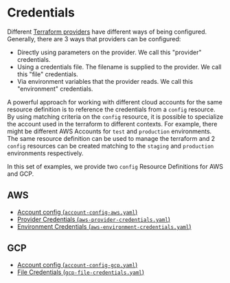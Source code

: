# Credentials

Different [Terraform providers](https://developer.hashicorp.com/terraform/language/providers) have different ways of being configured. Generally, there are 3 ways that providers can be configured:

- Directly using parameters on the provider. We call this "provider" credentials.
- Using a credentials file. The filename is supplied to the provider. We call this "file" credentials.
- Via environment variables that the provider reads. We call this "environment" credentials.


A powerful approach for working with different cloud accounts for the same resource definition is to reference the credentials from a `config` resource. By using matching criteria on the `config` resource, it is possible to specialize the account used in the terraform to different contexts. For example, there might be different AWS Accounts for `test` and `production` environments.  The same resource definition can be used to manage the terraform and 2 `config` resources can be created matching to the `staging` and `production` environments respectively.

In this set of examples, we provide two `config` Resource Definitions for AWS and GCP.

## AWS

- [Account config (`account-config-aws.yaml`)](./account-config-aws.yaml)
- [Provider Credentials (`aws-provider-credentials.yaml`)](./aws-provider-credentials.yaml)
- [Environment Credentials (`aws-environment-credentials.yaml`)](./aws-environment-credentials.yaml)

## GCP

- [Account config (`account-config-gcp.yaml`)](./account-config-gcp.yaml)
- [File Credentials (`gcp-file-credentials.yaml`)](./gcp-file-credentials.yaml)